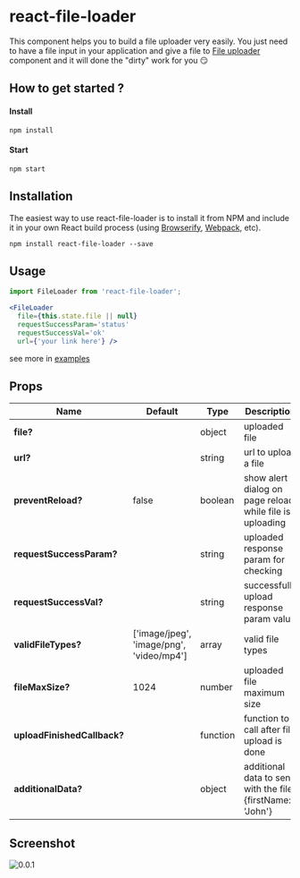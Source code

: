 # react-file-loader
This component helps you to build a file uploader very easily.
You just need to have a file input in your application and give a file to [File uploader](https://github.com/Ggayane/react-file-loader) component and it will done the "dirty" work for you :smirk:

## How to get started ?

#### Install
```
npm install
```
#### Start
```
npm start
```

## Installation

The easiest way to use react-file-loader is to install it from NPM and include it in your own React build process (using [Browserify](http://browserify.org), [Webpack](http://webpack.github.io/), etc).

```
npm install react-file-loader --save
```

## Usage

```jsx
import FileLoader from 'react-file-loader';

<FileLoader
  file={this.state.file || null}
  requestSuccessParam='status'
  requestSuccessVal='ok'
  url={'your link here'} />
```
see more in [examples](https://github.com/Ggayane/react-file-loader/tree/master/examples)

## Props

| Name | Default | Type | Description |
|------|---------|------|-------------|
| **file?** | | object | uploaded file |
| **url?** | | string | url to upload a file |
| **preventReload?** | false | boolean | show alert dialog on page reload while file is uploading |
| **requestSuccessParam?** | | string | uploaded response param for checking |
| **requestSuccessVal?** | | string | successfully upload response param value  |
| **validFileTypes?** | ['image/jpeg', 'image/png', 'video/mp4'] | array | valid file types |
| **fileMaxSize?** | 1024 | number | uploaded file maximum size |
| **uploadFinishedCallback?** | | function | function to call after file upload is done |
| **additionalData?** | | object | additional data to send with the file: {firstName: 'John'} |

## Screenshot

![0.0.1](https://media.giphy.com/media/kkx4J09GMcZLa/giphy.gif)
